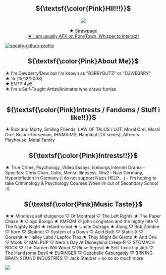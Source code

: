<h2 align="center">${\textsf{\color{Pink}HII!!!}}$</h2>
<p align="center">
  <img src="https://gifcity.carrd.co/assets/images/gallery46/d67e5561.gif?v=52814815" ><br/><br/>
  <a href="https://b3rrygutz.straw.page/"> ★ Strawpage <br/>
<b>★</b> I am usually AFK on PonyTown, Whisper to Interact! <br/>

[![spotify-github-profile](https://spotify-github-profile.kittinanx.com/api/view?uid=98mwp7hu4hfbxqk54y8fwlm4a&cover_image=true&theme=default&show_offline=true&background_color=121212&interchange=true)](https://spotify-github-profile.kittinanx.com/api/view?uid=98mwp7hu4hfbxqk54y8fwlm4a&redirect=true)

<h2 align="center">${\textsf{\color{Pink}About Me}}$</h2>
<b>★</b> I'm Dewberry/Dew but i'm known as "B3RRYGUTZ" or "D3WB3RRY"<br/>
<b>★</b> 15 [15/12/2008]<br/>
<b>★</b> ENTP 4w5<br/>
<b>★</b> I'm a Self-Taught Artist/Animator who draws furries<br/><br/>

<h2 align="center">${\textsf{\color{Pink}Intrests / Fandoms / Stuff i like!!}}$</h2>
<b>★</b> Rick and Morty, Smiling Friends, LAW OF TALOS / LOT, Moral Orel, Moral Orel, Bojack horseman, IHNMAIMS, Hannibal (TV series), Alfred's Playhouse, Metal Family <br/>

<h2 align="center">${\textsf{\color{Pink}Intrests!!}}$</h2>
<b>★</b> True Crime, Psychology, Video Essays, Iceburgs,Internet Drama - Specifcs: Chris Chan, Cults, Mental Illnesess, Ww2 : Nazi Germany, Hyperinflation in Germany (i do not support Nazis HELP....) - I'm hoping to take Criminology & Psychology Courses When im out of Secondary School :)) <br/>

<h2 align="center">${\textsf{\color{Pink}Music Taste}}$</h2>
<b>★</b>★ Mindless self idulgence
♡ Of Montreal
♡ The Left Rights
★ The Paper Chase
★ Oingo Boingo
★ KMFDM
♡ john congleton and the nighty nite
♡ The Nighty Night
★ retard-o-bot
★ Uncle Outrage
★ 4lung
♡ Rob Zombie
♡ Korn
♡ Slipknot
♡ System of a Down
♡ Acid Bath
♡ Static-X
♡ Goreshit
★ Halley Labs / Lapfox Trax
★ They Might Be Giants
★ And One
♡ Mook
♡ MAILPUP
♡ Nero's Day At Disneyland
Creep-P
♡ STOMACH BOOK
♡ The Garden
Will Wood
♡ Rinse Repeat
★ Self
Toxic Lipstick
♡ The Handsome Devil
★ EURINGER
♡ Gezebelle Gaburgably
♡ BRN1NG BRA1N SOUND INDUSTRIES
♡ Jack Stauber
+ so so so much more <br/>





  <img src="https://gifcity.carrd.co/assets/images/gallery46/d67e5561.gif?v=52814815" ><br/><br/>

